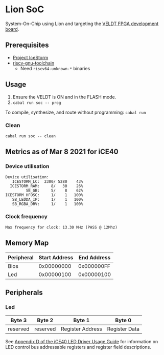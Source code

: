 # Lion SoC

System-On-Chip using Lion and targeting the [VELDT FPGA development board](https://standardsemiconductor.com).

## Prerequisites
* [Project IceStorm](https://github.com/standardsemiconductor/VELDT-info#project-icestorm)
* [riscv-gnu-toolchain](https://github.com/riscv/riscv-gnu-toolchain)
  * Need `riscv64-unknown-*` binaries

## Usage
1. Ensure the VELDT is ON and in the FLASH mode.
2. `cabal run soc -- prog` 

To compile, synthesize, and route without programming: `cabal run`

### Clean
`cabal run soc -- clean`

## Metrics as of Mar 8 2021 for iCE40
### Device utilisation
```
Device utilisation:
   ICESTORM_LC:  2300/ 5280    43%
  ICESTORM_RAM:     8/   30    26%
         SB_GB:     5/    8    62%
ICESTORM_HFOSC:     1/    1   100%
   SB_LEDDA_IP:     1/    1   100%
   SB_RGBA_DRV:     1/    1   100%
```
### Clock frequency
```
Max frequency for clock: 13.30 MHz (PASS @ 12Mhz)
```

## Memory Map
| Peripheral | Start Address | End Address |
|------------|---------------|-------------|
| Bios       |  0x00000000   | 0x000000FF  |
| Led        |  0x00000100   | 0x00000100  |

## Peripherals
### Led
| Byte 3   | Byte 2   | Byte 1           | Byte 0        |
|----------|----------|------------------|---------------|
| reserved | reserved | Register Address | Register Data |

See [Appendix D of the iCE40 LED Driver Usage Guide](https://github.com/standardsemiconductor/VELDT-info/blob/master/ICE40LEDDriverUsageGuide.pdf) for information on LED control bus addressable registers and register field descriptions.